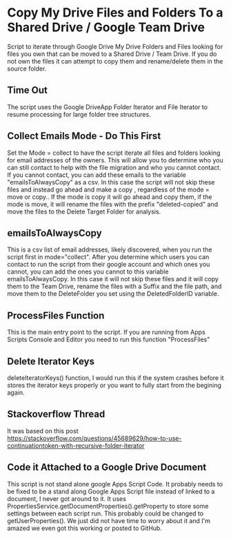 # Copy My Drive Files and Folders To a Shared Drive / Google Team Drive
Script to iterate through Google Drive My Drive Folders and Files looking for files you own that can be moved to a Shared Drive / Team Drive. If you do not own the files it can attempt to copy them and rename/delete them in the source folder.

## Time Out
The script uses the Google DriveApp Folder Iterator and File Iterator to resume processing for large folder tree structures.   

## Collect Emails Mode - Do This First
Set the Mode = collect to have the script iterate all files and folders looking for email addresses of the owners. This will allow you to determine who you can still contact to help with the file migration and who you cannot contact. If you cannot contact, you can add these emails to the variable "emailsToAlwaysCopy" as a csv.  In this case the script will not skip these files and instead go ahead and make a copy , regardless of the mode = move or copy..   If the mode is copy it will go ahead and copy them, if the mode is move, it will rename the files with the prefix "deleted-copied" and move the files to the Delete Target Folder for analysis.

## emailsToAlwaysCopy
This is a csv list of email addresses, likely discovered, when you run the script first in mode="collect".  After you determine which users you can contact to run the script from their google account and which ones you cannot, you can add the ones you cannot to this variable emailsToAlwaysCopy.  In this case it will not skip these files and it will copy them to the Team Drive, rename the files with a Suffix and the file path, and move them to the DeleteFolder you set using the DeletedFolderID variable.

## ProcessFiles Function
This is the main entry point to the script. If you are running from Apps Scripts Console and Editor you need to run this function "ProcessFiles"

## Delete Iterator Keys
deleteIteratorKeys() function, I would run this if the system crashes before it stores the iterator keys properly or you want to fully start from the begining again.

## Stackoverflow Thread
It was based on this post https://stackoverflow.com/questions/45689629/how-to-use-continuationtoken-with-recursive-folder-iterator

## Code it Attached to a Google Drive Document
This script is not stand alone google Apps Script Code.  It probably needs to be fixed to be a stand along Google Apps Script file instead of linked to a document, I never got around to it.  It uses PropertiesService.getDocumentProperties().getProperty to store some settings between each script run.  This probably could be changed to getUserProperties().   We just did not have time to worry about it and I'm amazed we even got this working or posted to GitHub.

